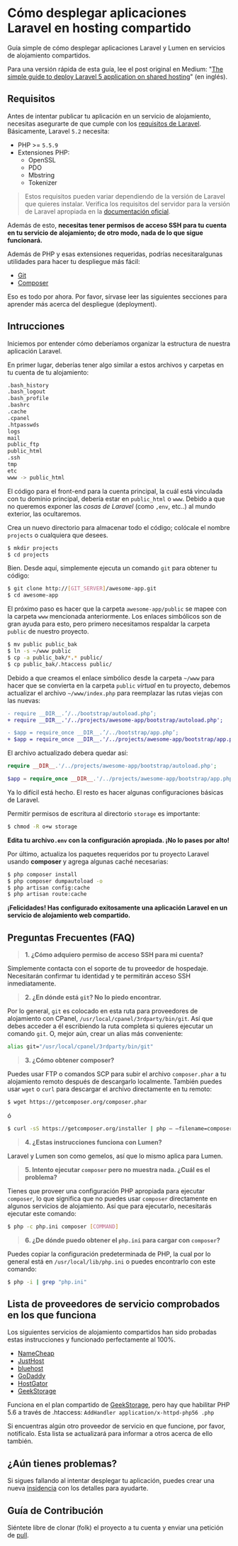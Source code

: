 # Cómo desplegar aplicaciones Laravel en hosting compartido

Guía simple de cómo desplegar aplicaciones Laravel y Lumen en servicios de alojamiento compartidos.

Para una versión rápida de esta guía, lee el post original en Medium: "[The simple guide to deploy Laravel 5 application on shared hosting](https://medium.com/laravel-news/the-simple-guide-to-deploy-laravel-5-application-on-shared-hosting-1a8d0aee923e#.7y3pk6wrm)" (en inglés).

## Requisitos

Antes de intentar publicar tu aplicación en un servicio de alojamiento, necesitas asegurarte de que cumple con los [requisitos de Laravel](https://laravel.com/docs/5.2#server-requirements). Básicamente, Laravel `5.2` necesita:

- PHP >= `5.5.9`
- Extensiones PHP:
  - OpenSSL
  - PDO
  - Mbstring
  - Tokenizer

> Estos requisitos pueden variar dependiendo de la versión de Laravel que quieres instalar. Verifica los requisitos del servidor para la versión de Laravel apropiada en la [documentación oficial](https://laravel.com/docs/master).

Además de esto, **necesitas tener permisos de acceso SSH para tu cuenta en tu servicio de alojamiento; de otro modo, nada de lo que sigue funcionará.**

Además de PHP y esas extensiones requeridas, podrías necesitaralgunas utilidades para hacer tu despliegue más fácil:

- [Git](https://git-scm.com/)
- [Composer](https://getcomposer.org/)

Eso es todo por ahora. Por favor, sírvase leer las siguientes secciones para aprender más acerca del despliegue (deployment).

## Intrucciones

Iniciemos por entender cómo deberíamos organizar la estructura de nuestra aplicación Laravel. 

En primer lugar, deberías tener algo similar a estos archivos y carpetas en tu cuenta de tu alojamiento:


```bash
.bash_history
.bash_logout
.bash_profile
.bashrc
.cache
.cpanel
.htpasswds
logs
mail
public_ftp
public_html
.ssh
tmp
etc
www -> public_html
```

El código para el front-end para la cuenta principal, la cuál está vinculada con tu dominio principal, debería estar en `public_html` o `www`. Debido a que no queremos exponer las *cosas de Laravel* (como `,env`, etc..) al mundo exterior, las ocultaremos.

Crea un nuevo directorio para almacenar todo el código; colócale el nombre  `projects` o cualquiera que desees.

```bash
$ mkdir projects
$ cd projects
```

Bien. Desde aquí, simplemente ejecuta un comando `git` para obtener tu código:

```bash
$ git clone http://[GIT_SERVER]/awesome-app.git
$ cd awesome-app
```

El próximo paso es hacer que la carpeta `awesome-app/public` se mapee con la carpeta `www` mencionada anteriormente. Los enlaces simbólicos son de gran ayuda para esto, pero primero necesitamos respaldar la carpeta `public` de nuestro proyecto.

```bash
$ mv public public_bak
$ ln -s ~/www public
$ cp -a public_bak/*.* public/
$ cp public_bak/.htaccess public/
```

Debido a que creamos el enlace simbólico desde la carpeta `~/www` para hacer que se convierta en la carpeta `public` *virtual* en tu proyecto, debemos actualizar el archivo `~/www/index.php` para reemplazar las rutas viejas con las nuevas:

```diff
- require __DIR__.’/../bootstrap/autoload.php’;
+ require __DIR__.'/../projects/awesome-app/bootstrap/autoload.php';

- $app = require_once __DIR__.’/../bootstrap/app.php’;
+ $app = require_once __DIR__.'/../projects/awesome-app/bootstrap/app.php';
```

El archivo actualizado debera quedar así:

```php
require __DIR__.'/../projects/awesome-app/bootstrap/autoload.php';

$app = require_once __DIR__.'/../projects/awesome-app/bootstrap/app.php';
```

Ya lo difícil está hecho. El resto es hacer algunas configuraciones básicas de Laravel. 

Permitir permisos de escritura al directorio `storage` es importante:

```bash
$ chmod -R o+w storage
```

**Edita tu archivo`.env` con la configuración apropiada. ¡No lo pases por alto!**

Por último, actualiza los paquetes requeridos por tu proyecto Laravel usando **composer** y agrega algunas caché necesarias:

```bash
$ php composer install
$ php composer dumpautoload -o
$ php artisan config:cache
$ php artisan route:cache
```


**¡Felicidades! Has configurado exitosamente una aplicación Laravel en un servicio de alojamiento web compartido.**

## Preguntas Frecuentes (FAQ)

> **1. ¿Cómo adquiero permiso de acceso SSH para mi cuenta?**

Simplemente contacta con el soporte de tu proveedor de hospedaje. Necesitarán confirmar tu identidad y te permitirán acceso SSH inmediatamente.

> **2. ¿En dónde está `git`? No lo piedo encontrar.**

Por lo general, `git` es colocado en esta ruta para proveedores de alojamiento con CPanel, `/usr/local/cpanel/3rdparty/bin/git`. Así que debes acceder a él escribiendo la ruta completa si quieres ejecutar un comando `git`. O, mejor aún, crear un alias más conveniente:

```bash
alias git="/usr/local/cpanel/3rdparty/bin/git"
```

> **3. ¿Cómo obtener composer?**

Puedes usar FTP o comandos SCP para subir el archivo `composer.phar` a tu alojamiento remoto después de descargarlo localmente. También puedes usar `wget` o `curl` para descargar el archivo directamente en tu remoto:

```bash
$ wget https://getcomposer.org/composer.phar
```

ó

```bash
$ curl -sS https://getcomposer.org/installer | php — –filename=composer
```

> **4. ¿Estas instrucciones funciona con Lumen?**

Laravel y Lumen son como gemelos, así que lo mismo aplica para Lumen.

> **5. Intento ejecutar `composer` pero no muestra nada. ¿Cuál es el problema?**

Tienes que proveer una configuración PHP apropiada para ejecutar `composer`, lo que significa que no puedes usar `composer` directamente en algunos servicios de alojamiento. Así que para ejecutarlo, necesitarás ejecutar este comando:

```bash
$ php -c php.ini composer [COMMAND]
```

> **6. ¿De dónde puedo obtener el `php.ini` para cargar con `composer`?**

Puedes copiar la configuración predeterminada de PHP, la cual por lo general está en `/usr/local/lib/php.ini` o puedes encontrarlo con este comando:

```bash
$ php -i | grep "php.ini"
```

## Lista de proveedores de servicio comprobados en los que funciona

Los siguientes servicios de alojamiento compartidos han sido probadas estas instrucciones y funcionado perfectamente al 100%.

* [NameCheap](https://www.namecheap.com/)
* [JustHost](https://www.justhost.com/)
* [bluehost](https://www.bluehost.com/)
* [GoDaddy](https://godaddy.com/)
* [HostGator](http://www.hostgator.com/)
* [GeekStorage](https://www.geekstorage.com/)

Funciona en el plan compartido de [GeekStorage](https://www.geekstorage.com/), pero hay que habilitar PHP 5.6 a través de .htaccess: `AddHandler application/x-httpd-php56 .php`


Si encuentras algún otro proveedor de servicio en que funcione, por favor, notifícalo. Esta lista se actualizará para informar a otros acerca de ello también.

## ¿Aún tienes problemas?

Si sigues fallando al intentar desplegar tu aplicación, puedes crear una nueva [insidencia](https://github.com/petehouston/laravel-deploy-on-shared-hosting/issues)  con los detalles para ayudarte.

## Guía de Contribución

Siéntete libre de clonar (folk) el proyecto a tu cuenta y enviar una petición de [pull](https://github.com/petehouston/laravel-deploy-on-shared-hosting/pulls).
